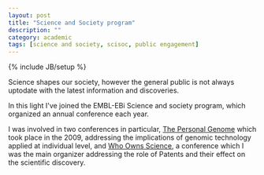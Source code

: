 ```yaml
---
layout: post
title: "Science and Society program"
description: ""
category: academic
tags: [science and society, scisoc, public engagement]
---
```

{% include JB/setup %}

Science shapes our society, however the general public is not always uptodate
with the latest information and discoveries.

In this light I've joined the EMBL-EBi Science and society program, which organized
an annual conference each year.

I was involved in two conferences in particular, <a href="http://www.ebi.ac.uk/Information/events/personalgenome/index.html">The Personal Genome</a> which took place in the 2009, 
addressing the implications of genomic technology applied at individual level, 
and <a href="http://www.ebi.ac.uk/Information/events/whoownsscience/index.html">Who 
Owns Science</a>, a conference which I was the main organizer addressing the role 
of Patents and their effect on the scientific discovery.
